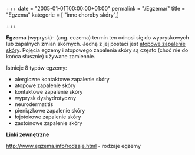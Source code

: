 +++
date = "2005-01-01T00:00:00+01:00"
permalink = "/Egzema/"
title = "Egzema"
kategorie = [ "inne choroby skóry",]

+++

**Egzema** (wyprysk)- (ang. eczema) termin ten odnosi się do wypryskowych lub zapalnych zmian skórnych. Jedną z jej postaci jest [atopowe zapalenie skóry](/atopedia/Atopowe_zapalenie_skóry). Pojęcia egzemy i atopowego zapalenia skóry są często (choć nie do końca słusznie) używane zamiennie.

Istnieje 8 typów egzemy:

-   alergiczne kontaktowe zapalenie skóry
-   atopowe zapalenie skóry
-   kontaktowe zapalenie skóry
-   wyprysk dyshydrotyczny
-   neurodermatitis
-   pieniążkowe zapalenie skóry
-   łojotokowe zapalenie skóry
-   zastoinowe zapalenie skóry

**Linki zewnętrzne**

[<http://www.egzema.info/rodzaje.html>](http://www.egzema.info/rodzaje.html) - rodzaje egzemy
